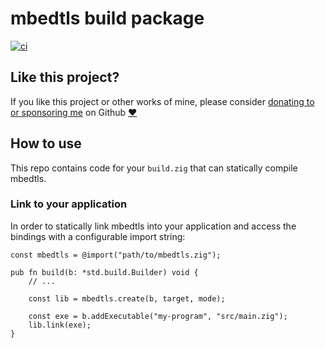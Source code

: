 # mbedtls build package

[![ci](https://github.com/mattnite/zig-mbedtls/actions/workflows/ci.yml/badge.svg)](https://github.com/mattnite/zig-mbedtls/actions/workflows/ci.yml)

## Like this project?

If you like this project or other works of mine, please consider [donating to or sponsoring me](https://github.com/sponsors/mattnite) on Github [:heart:](https://github.com/sponsors/mattnite)

## How to use

This repo contains code for your `build.zig` that can statically compile mbedtls.

### Link to your application

In order to statically link mbedtls into your application and access the bindings with a configurable import string:

```zig
const mbedtls = @import("path/to/mbedtls.zig");

pub fn build(b: *std.build.Builder) void {
    // ...

    const lib = mbedtls.create(b, target, mode);

    const exe = b.addExecutable("my-program", "src/main.zig");
    lib.link(exe);
}
```
